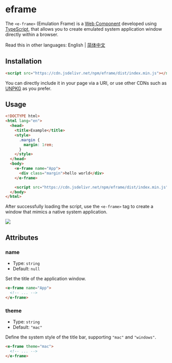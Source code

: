 # eframe

The `<e-frame>` (Emulation Frame) is a [Web Component](https://developer.mozilla.org/en-US/docs/Web/API/Web_components) developed using [TypeScript](https://www.typescriptlang.org/), that allows you to create emulated system application window directly within a browser.

Read this in other languages: English | [简体中文](README.zh.md)

## Installation

```html
<script src="https://cdn.jsdelivr.net/npm/eframe/dist/index.min.js"></script>
```

You can directly include it in your page via a URI, or use other CDNs such as [UNPKG](https://unpkg.com/) as you prefer.

## Usage

```html
<!DOCTYPE html>
<html lang="en">
  <head>
    <title>Example</title>
    <style>
      .margin {
        margin: 1rem;
      }
    </style>
  </head>
  <body>
    <e-frame name="App">
      <div class="margin">hello world</div>
    </e-frame>

    <script src="https://cdn.jsdelivr.net/npm/eframe/dist/index.min.js"></script>
  </body>
</html>
```

After successfully loading the script, use the `<e-frame>` tag to create a window that mimics a native system application.

![](https://cdn.sa.net/2024/12/13/3MxQXPkBVqobuyw.png)

## Attributes

### name

- Type: `string`
- Default: `null`

Set the title of the application window.

```html
<e-frame name="App">
  <!-- ... -->
</e-frame>
```

### theme

- Type: `string`
- Default: `"mac"`

Define the system style of the title bar, supporting `"mac"` and `"windows"`.

```html
<e-frame theme="mac">
  <!-- ... -->
</e-frame>
```
